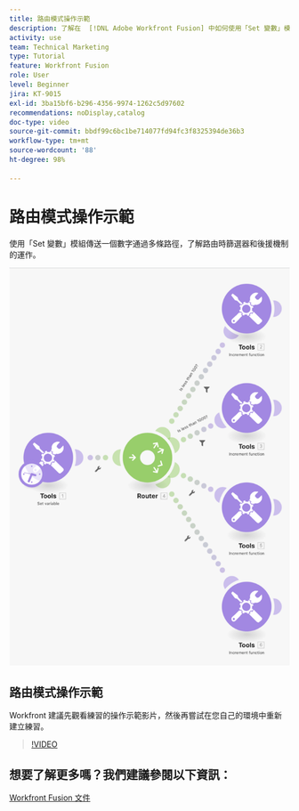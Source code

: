 ```yaml
---
title: 路由模式操作示範
description: 了解在  [!DNL Adobe Workfront Fusion] 中如何使用「Set 變數」模組傳送一個數字通過多條路徑，並查看篩選器和後援的運作方式。
activity: use
team: Technical Marketing
type: Tutorial
feature: Workfront Fusion
role: User
level: Beginner
jira: KT-9015
exl-id: 3ba15bf6-b296-4356-9974-1262c5d97602
recommendations: noDisplay,catalog
doc-type: video
source-git-commit: bbdf99c6bc1be714077fd94fc3f8325394de36b3
workflow-type: tm+mt
source-wordcount: '88'
ht-degree: 98%

---
```


# 路由模式操作示範

使用「Set 變數」模組傳送一個數字通過多條路徑，了解路由時篩選器和後援機制的運作。

![影像顯示 Fusion 情境](assets/universal-connectors-and-routing-7.png)

## 路由模式操作示範

Workfront 建議先觀看練習的操作示範影片，然後再嘗試在您自己的環境中重新建立練習。

>[!VIDEO](https://video.tv.adobe.com/v/335274/?quality=12&learn=on&enablevpops=1)


## 想要了解更多嗎？我們建議參閱以下資訊：

[Workfront Fusion 文件](https://experienceleague.adobe.com/en/docs/workfront-fusion/using/get-started-with-fusion/understand-workfront-fusion/workfront-fusion-overview)
